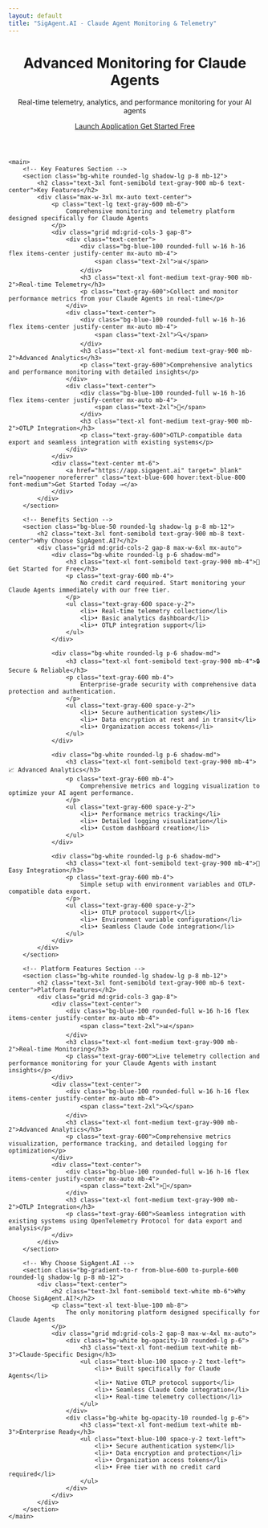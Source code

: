```yaml
---
layout: default
title: "SigAgent.AI - Claude Agent Monitoring & Telemetry"
---
```


<div class="max-w-6xl mx-auto px-4 sm:px-6 md:px-8 py-4 md:py-12">
    <!-- Hero Section -->
    <header class="text-center md:mb-12 mb-8">
        <h1 class="text-4xl md:text-5xl font-bold text-gray-900 mb-6">Advanced <span class="bg-gradient-to-r from-blue-600 to-purple-600 bg-clip-text text-transparent">Monitoring</span> for Claude Agents</h1>
        <div class="text-xl md:text-2xl text-gray-600 mb-8">
            <p class="mb-4">Real-time telemetry, analytics, and performance monitoring for your AI agents</p>
        </div>
        <div class="flex flex-col sm:flex-row gap-4 justify-center items-center">
            <a href="https://app.sigagent.ai"
               target="_blank"
               rel="noopener noreferrer"
               class="inline-block bg-gradient-to-r from-blue-600 to-purple-600 hover:from-blue-700 hover:to-purple-700 text-white px-8 py-4 rounded-lg font-semibold text-lg transition-colors duration-200 border-2 border-transparent">
                Launch Application
            </a>
            <a href="/contact/"
               class="inline-block border-2 border-blue-600 text-blue-600 hover:bg-blue-50 px-8 py-4 rounded-lg font-semibold text-lg transition-colors duration-200">
                Get Started Free
            </a>
        </div>
    </header>

    <main>
        <!-- Key Features Section -->
        <section class="bg-white rounded-lg shadow-lg p-8 mb-12">
            <h2 class="text-3xl font-semibold text-gray-900 mb-6 text-center">Key Features</h2>
            <div class="max-w-3xl mx-auto text-center">
                <p class="text-lg text-gray-600 mb-6">
                    Comprehensive monitoring and telemetry platform designed specifically for Claude Agents
                </p>
                <div class="grid md:grid-cols-3 gap-8">
                    <div class="text-center">
                        <div class="bg-blue-100 rounded-full w-16 h-16 flex items-center justify-center mx-auto mb-4">
                            <span class="text-2xl">📊</span>
                        </div>
                        <h3 class="text-xl font-medium text-gray-900 mb-2">Real-time Telemetry</h3>
                        <p class="text-gray-600">Collect and monitor performance metrics from your Claude Agents in real-time</p>
                    </div>
                    <div class="text-center">
                        <div class="bg-blue-100 rounded-full w-16 h-16 flex items-center justify-center mx-auto mb-4">
                            <span class="text-2xl">🔍</span>
                        </div>
                        <h3 class="text-xl font-medium text-gray-900 mb-2">Advanced Analytics</h3>
                        <p class="text-gray-600">Comprehensive analytics and performance monitoring with detailed insights</p>
                    </div>
                    <div class="text-center">
                        <div class="bg-blue-100 rounded-full w-16 h-16 flex items-center justify-center mx-auto mb-4">
                            <span class="text-2xl">🔗</span>
                        </div>
                        <h3 class="text-xl font-medium text-gray-900 mb-2">OTLP Integration</h3>
                        <p class="text-gray-600">OTLP-compatible data export and seamless integration with existing systems</p>
                    </div>
                </div>
                <div class="text-center mt-6">
                    <a href="https://app.sigagent.ai" target="_blank" rel="noopener noreferrer" class="text-blue-600 hover:text-blue-800 font-medium">Get Started Today →</a>
                </div>
            </div>
        </section>

        <!-- Benefits Section -->
        <section class="bg-blue-50 rounded-lg shadow-lg p-8 mb-12">
            <h2 class="text-3xl font-semibold text-gray-900 mb-8 text-center">Why Choose SigAgent.AI?</h2>
            <div class="grid md:grid-cols-2 gap-8 max-w-6xl mx-auto">
                <div class="bg-white rounded-lg p-6 shadow-md">
                    <h3 class="text-xl font-semibold text-gray-900 mb-4">🚀 Get Started for Free</h3>
                    <p class="text-gray-600 mb-4">
                        No credit card required. Start monitoring your Claude Agents immediately with our free tier.
                    </p>
                    <ul class="text-gray-600 space-y-2">
                        <li>• Real-time telemetry collection</li>
                        <li>• Basic analytics dashboard</li>
                        <li>• OTLP integration support</li>
                    </ul>
                </div>
                
                <div class="bg-white rounded-lg p-6 shadow-md">
                    <h3 class="text-xl font-semibold text-gray-900 mb-4">🔒 Secure & Reliable</h3>
                    <p class="text-gray-600 mb-4">
                        Enterprise-grade security with comprehensive data protection and authentication.
                    </p>
                    <ul class="text-gray-600 space-y-2">
                        <li>• Secure authentication system</li>
                        <li>• Data encryption at rest and in transit</li>
                        <li>• Organization access tokens</li>
                    </ul>
                </div>
                
                <div class="bg-white rounded-lg p-6 shadow-md">
                    <h3 class="text-xl font-semibold text-gray-900 mb-4">📈 Advanced Analytics</h3>
                    <p class="text-gray-600 mb-4">
                        Comprehensive metrics and logging visualization to optimize your AI agent performance.
                    </p>
                    <ul class="text-gray-600 space-y-2">
                        <li>• Performance metrics tracking</li>
                        <li>• Detailed logging visualization</li>
                        <li>• Custom dashboard creation</li>
                    </ul>
                </div>
                
                <div class="bg-white rounded-lg p-6 shadow-md">
                    <h3 class="text-xl font-semibold text-gray-900 mb-4">🔧 Easy Integration</h3>
                    <p class="text-gray-600 mb-4">
                        Simple setup with environment variables and OTLP-compatible data export.
                    </p>
                    <ul class="text-gray-600 space-y-2">
                        <li>• OTLP protocol support</li>
                        <li>• Environment variable configuration</li>
                        <li>• Seamless Claude Code integration</li>
                    </ul>
                </div>
            </div>
        </section>

        <!-- Platform Features Section -->
        <section class="bg-white rounded-lg shadow-lg p-8 mb-12">
            <h2 class="text-3xl font-semibold text-gray-900 mb-6 text-center">Platform Features</h2>
            <div class="grid md:grid-cols-3 gap-8">
                <div class="text-center">
                    <div class="bg-blue-100 rounded-full w-16 h-16 flex items-center justify-center mx-auto mb-4">
                        <span class="text-2xl">📊</span>
                    </div>
                    <h3 class="text-xl font-medium text-gray-900 mb-2">Real-time Monitoring</h3>
                    <p class="text-gray-600">Live telemetry collection and performance monitoring for your Claude Agents with instant insights</p>
                </div>
                <div class="text-center">
                    <div class="bg-blue-100 rounded-full w-16 h-16 flex items-center justify-center mx-auto mb-4">
                        <span class="text-2xl">🔍</span>
                    </div>
                    <h3 class="text-xl font-medium text-gray-900 mb-2">Advanced Analytics</h3>
                    <p class="text-gray-600">Comprehensive metrics visualization, performance tracking, and detailed logging for optimization</p>
                </div>
                <div class="text-center">
                    <div class="bg-blue-100 rounded-full w-16 h-16 flex items-center justify-center mx-auto mb-4">
                        <span class="text-2xl">🔗</span>
                    </div>
                    <h3 class="text-xl font-medium text-gray-900 mb-2">OTLP Integration</h3>
                    <p class="text-gray-600">Seamless integration with existing systems using OpenTelemetry Protocol for data export and analysis</p>
                </div>
            </div>
        </section>

        <!-- Why Choose SigAgent.AI -->
        <section class="bg-gradient-to-r from-blue-600 to-purple-600 rounded-lg shadow-lg p-8 mb-12">
            <div class="text-center">
                <h2 class="text-3xl font-semibold text-white mb-6">Why Choose SigAgent.AI?</h2>
                <p class="text-xl text-blue-100 mb-8">
                    The only monitoring platform designed specifically for Claude Agents
                </p>
                <div class="grid md:grid-cols-2 gap-8 max-w-4xl mx-auto">
                    <div class="bg-white bg-opacity-10 rounded-lg p-6">
                        <h3 class="text-xl font-medium text-white mb-3">Claude-Specific Design</h3>
                        <ul class="text-blue-100 space-y-2 text-left">
                            <li>• Built specifically for Claude Agents</li>
                            <li>• Native OTLP protocol support</li>
                            <li>• Seamless Claude Code integration</li>
                            <li>• Real-time telemetry collection</li>
                        </ul>
                    </div>
                    <div class="bg-white bg-opacity-10 rounded-lg p-6">
                        <h3 class="text-xl font-medium text-white mb-3">Enterprise Ready</h3>
                        <ul class="text-blue-100 space-y-2 text-left">
                            <li>• Secure authentication system</li>
                            <li>• Data encryption and protection</li>
                            <li>• Organization access tokens</li>
                            <li>• Free tier with no credit card required</li>
                        </ul>
                    </div>
                </div>
            </div>
        </section>
    </main>
</div>